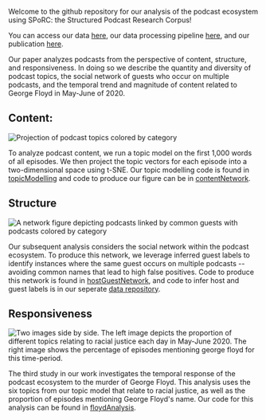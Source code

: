 Welcome to the github repository for our analysis of the podcast ecosystem using SPoRC: the Structured Podcast Research Corpus! 

You can access our data [here](https://huggingface.co/datasets/blitt/SPoRC), our data processing pipeline [here](https://github.com/blitt2018/SPoRC_data), and our publication [here](FILL_IN).

Our paper analyzes podcasts from the perspective of content, structure, and responsiveness. In doing so we describe the quantity and diversity of podcast topics, the social network of guests who occur on multiple podcasts, and the temporal trend and magnitude of content related to George Floyd in May-June of 2020. 

## Content: 
![Projection of podcast topics colored by category](/images/topicProjections.png?raw=true)

To analyze podcast content, we run a topic model on the first 1,000 words of all episodes. We then project the topic vectors for each episode into a two-dimensional space using t-SNE. Our topic modelling code is found in [topicModelling](/topicModelling) and code to produce our figure can be in [contentNetwork](/contentNetwork). 


## Structure
![A network figure depicting podcasts linked by common guests with podcasts colored by category](/images/topicProjections.png?raw=true)

Our subsequent analysis considers the social network within the podcast ecosystem. To produce this network, we leverage inferred guest labels to identify instances where the same guest occurs on multiple podcasts -- avoiding common names that lead to high false positives. Code to produce this network is found in [hostGuestNetwork](/hostGuestNetwork), and code to infer host and guest labels is in our seperate [data repository](https://github.com/blitt2018/SPoRC_data).

## Responsiveness
![Two images side by side. The left image depicts the proportion of different topics relating to racial justice each day in May-June 2020. The right image shows the percentage of episodes mentioning george floyd for this time-period.](/images/2panelFloydSummary.png?raw=true)

The third study in our work investigates the temporal response of the podcast ecosystem to the murder of George Floyd. This analysis uses the six topics from our topic model that relate to racial justice, as well as the proportion of episodes mentioning George Floyd's name. Our code for this analysis can be found in [floydAnalysis](/floydAnalysis). 
